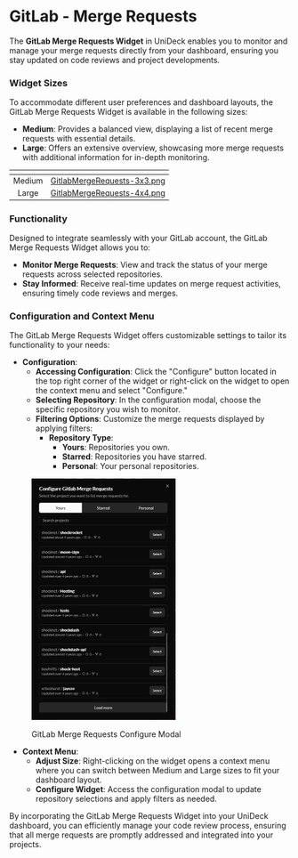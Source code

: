# GitLab - Merge Requests

The **GitLab Merge Requests Widget** in UniDeck enables you to monitor and manage your merge requests directly from your dashboard, ensuring you stay updated on code reviews and project developments.

### Widget Sizes

To accommodate different user preferences and dashboard layouts, the GitLab Merge Requests Widget is available in the following sizes:

* **Medium**: Provides a balanced view, displaying a list of recent merge requests with essential details.
* **Large**: Offers an extensive overview, showcasing more merge requests with additional information for in-depth monitoring.

<table data-card-size="large" data-view="cards" data-full-width="true"><thead><tr><th align="center"></th><th data-hidden data-card-cover data-type="files"></th></tr></thead><tbody><tr><td align="center">Medium</td><td><a href="../../.gitbook/assets/GitlabMergeRequests-3x3.png">GitlabMergeRequests-3x3.png</a></td></tr><tr><td align="center">Large</td><td><a href="../../.gitbook/assets/GitlabMergeRequests-4x4.png">GitlabMergeRequests-4x4.png</a></td></tr></tbody></table>

### Functionality

Designed to integrate seamlessly with your GitLab account, the GitLab Merge Requests Widget allows you to:

* **Monitor Merge Requests**: View and track the status of your merge requests across selected repositories.
* **Stay Informed**: Receive real-time updates on merge request activities, ensuring timely code reviews and merges.

### Configuration and Context Menu

The GitLab Merge Requests Widget offers customizable settings to tailor its functionality to your needs:

* **Configuration**:
  * **Accessing Configuration**: Click the "Configure" button located in the top right corner of the widget or right-click on the widget to open the context menu and select "Configure."
  * **Selecting Repository**: In the configuration modal, choose the specific repository you wish to monitor.
  * **Filtering Options**: Customize the merge requests displayed by applying filters:
    * **Repository Type**:
      * **Yours**: Repositories you own.
      * **Starred**: Repositories you have starred.
      * **Personal**: Your personal repositories.

<figure><img src="../../.gitbook/assets/image.png" alt="" width="259"><figcaption><p>GitLab Merge Requests Configure Modal</p></figcaption></figure>

* **Context Menu**:
  * **Adjust Size**: Right-clicking on the widget opens a context menu where you can switch between Medium and Large sizes to fit your dashboard layout.
  * **Configure Widget**: Access the configuration modal to update repository selections and apply filters as needed.

By incorporating the GitLab Merge Requests Widget into your UniDeck dashboard, you can efficiently manage your code review process, ensuring that all merge requests are promptly addressed and integrated into your projects.
